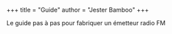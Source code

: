 +++
title = "Guide"
author = "Jester Bamboo"
+++

Le guide pas à pas pour fabriquer un émetteur radio FM
